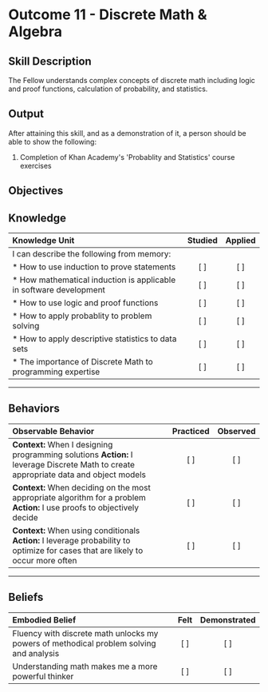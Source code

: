 # Outcome 11 - Discrete Math & Algebra

**Skill Description**
----------
The Fellow understands complex concepts of discrete math including logic and proof functions, calculation of probability, and statistics. 

**Output**
----------
After attaining this skill, and as a demonstration of it, a person should be able to show the following:

1. Completion of Khan Academy's 'Probablity and Statistics' course exercises


**Objectives**
----------
## **Knowledge**


| Knowledge Unit   |      Studied      | Applied |
|:-------------|:------------------:|:--------:|
| I can describe the following from memory: | | |
| * How to use induction to prove statements | [ ] | [ ]  |
| * How mathematical induction is applicable in software development | [ ] | [ ]  |
| * How to use logic and proof functions | [ ] | [ ]  |
| * How to apply probablity to problem solving | [ ] | [ ]  |
| * How to apply descriptive statistics to data sets    | [ ] | [ ]  |
| * The importance of Discrete Math to programming expertise    | [ ] | [ ]  |


----------


## **Behaviors**

| Observable Behavior   |      Practiced      | Observed |
|:-------------|:------------------:|:--------:|
| **Context:** When I designing programming solutions **Action:** I leverage Discrete Math to create appropriate data and object models | [ ] | [ ]  |
| **Context:** When deciding on the most appropriate algorithm for a problem **Action:** I use proofs to objectively decide | [ ] | [ ]  |
| **Context:** When using conditionals **Action:** I leverage probability to optimize for cases that are likely to occur more often | [ ] | [ ]  |



----------


## **Beliefs**


| Embodied Belief   |      Felt      | Demonstrated |
|:-------------|:------------------:|:--------:|
| Fluency with discrete math unlocks my powers of methodical problem solving and analysis | [ ] | [ ]  |
| Understanding math makes me a more powerful thinker | [ ] | [ ]  |



